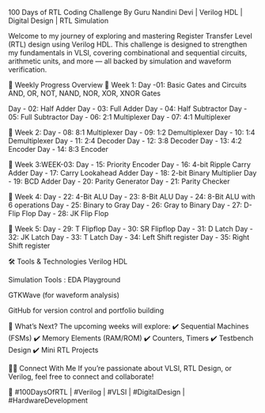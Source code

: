 100 Days of RTL Coding Challenge
By Guru Nandini Devi | Verilog HDL | Digital Design | RTL Simulation

Welcome to my journey of exploring and mastering Register Transfer Level (RTL) design using Verilog HDL. This challenge is designed to strengthen my fundamentals in VLSI, covering combinational and sequential circuits, arithmetic units, and more — all backed by simulation and waveform verification.

📅 Weekly Progress Overview
🔹 Week 1:
Day -01: Basic Gates and Circuits
        AND, OR, NOT, NAND, NOR, XOR, XNOR Gates

Day - 02: Half Adder
Day - 03: Full Adder
Day - 04: Half Subtractor
Day - 05: Full Subtractor
Day - 06: 2:1 Multiplexer
Day - 07: 4:1 Multiplexer

🔹 Week 2: 
Day - 08:  8:1 Multiplexer 
Day - 09:  1:2 Demultiplexer 
Day - 10: 1:4 Demultiplexer 
Day - 11: 2:4 Decoder 
Day - 12: 3:8 Decoder 
Day - 13: 4:2 Encoder 
Day - 14: 8:3 Encoder

🔹 Week 3:WEEK-03: 
Day - 15:  Priority Encoder 
Day - 16:  4-bit Ripple Carry Adder 
Day - 17:  Carry Lookahead Adder 
Day - 18:  2-bit Binary Multiplier 
Day - 19:  BCD Adder 
Day - 20:  Parity Generator 
Day - 21:  Parity Checker

🔹 Week 4: 
Day - 22:  4-Bit ALU 
Day - 23:  8-Bit ALU 
Day - 24:  8-Bit ALU with 6 operations 
Day - 25:  Binary to Gray 
Day - 26:  Gray to Binary 
Day - 27:  D-Flip Flop 
Day - 28:  JK Flip Flop  


🔹 Week 5: 
Day - 29:  T Flipflop 
Day - 30:  SR Flipflop 
Day - 31:  D Latch 
Day - 32:  JK Latch 
Day - 33:  T Latch 
Day - 34:  Left Shift register 
Day - 35:  Right Shift register 


🛠 Tools & Technologies
Verilog HDL

Simulation Tools : EDA Playground

GTKWave (for waveform analysis)

GitHub for version control and portfolio building

🚀 What’s Next?
The upcoming weeks will explore:
✔️ Sequential Machines (FSMs)
✔️ Memory Elements (RAM/ROM)
✔️ Counters, Timers
✔️ Testbench Design
✔️ Mini RTL Projects

👩‍💻 Connect With Me
If you’re passionate about VLSI, RTL Design, or Verilog, feel free to connect and collaborate!

📌 #100DaysOfRTL | #Verilog | #VLSI | #DigitalDesign | #HardwareDevelopment



